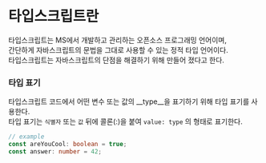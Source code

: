 # 타입스크립트란

타입스크립트는 MS에서 개발하고 관리하는 오픈소스 프로그래밍 언어이며,    
간단하게 자바스크립트의 문법을 그대로 사용할 수 있는 정적 타입 언어이다.  
타입스크립트는 자바스크립트의 단점을 해결하기 위해 만들어 졌다고 한다.   

### 타입 표기  
타입스크립트 코드에서 어떤 변수 또는 값의 __type__을 표기하기 위해 타입 표기를 사용한다.  
타입 표기는 `식별자` 또는 `값` 뒤에 콜론(:)을 붙여 `value: type` 의 형태로 표기한다.

```ts
// example
const areYouCool: boolean = true;
const answer: number = 42;
```